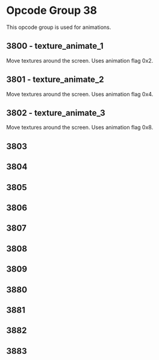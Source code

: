 # Opcode Group 38

This opcode group is used for animations.

## 3800 - texture_animate_1

Move textures around the screen. Uses animation flag 0x2.

## 3801 - texture_animate_2

Move textures around the screen. Uses animation flag 0x4.

## 3802 - texture_animate_3

Move textures around the screen. Uses animation flag 0x8.

## 3803

## 3804

## 3805

## 3806

## 3807

## 3808

## 3809

## 3880

## 3881

## 3882

## 3883